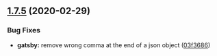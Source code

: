 ## [1.7.5](https://github.com/MichaelHettmer/generator-mht/compare/v1.7.4...v1.7.5) (2020-02-29)


### Bug Fixes

* **gatsby:** remove wrong comma at the end of a json object ([03f3686](https://github.com/MichaelHettmer/generator-mht/commit/03f36866a47a2073cbc6a06fcf994be5b15f94de))
